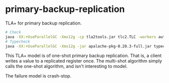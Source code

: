 # primary-backup-replication

TLA+ for primary backup replication.

```bash
# Check
java -XX:+UseParallelGC -Xmx12g -cp tla2tools.jar tlc2.TLC -workers auto spec.tla
# Typecheck
java -XX:+UseParallelGC -Xmx12g -jar apalache-pkg-0.20.3-full.jar typecheck spec.tla
```

This TLA+ model is of one-shot primary backup replication. That is, a client writes a value to a replicated register once. The multi-shot algorithm simply calls the one-shot algorithm, and isn't interesting to model.

The failure model is crash-stop.
